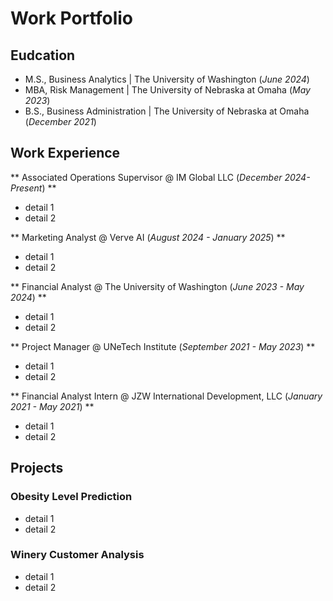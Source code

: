 # Work Portfolio

## Eudcation
- M.S., Business Analytics | The University of Washington (_June 2024_)
- MBA, Risk Management | The University of Nebraska at Omaha (_May 2023_)
- B.S., Business Administration | The University of Nebraska at Omaha (_December 2021_)

## Work Experience
** Associated Operations Supervisor @ IM Global LLC (_December 2024- Present_) **
- detail 1
- detail 2

** Marketing Analyst @ Verve AI (_August 2024 - January 2025_) **
- detail 1
- detail 2

** Financial Analyst @ The University of Washington (_June 2023 - May 2024_) **
- detail 1
- detail 2

** Project Manager @ UNeTech Institute (_September 2021 - May 2023_) **
- detail 1
- detail 2

** Financial Analyst Intern @ JZW International Development, LLC (_January 2021 - May 2021_) **
- detail 1
- detail 2

## Projects
### Obesity Level Prediction
- detail 1
- detail 2

### Winery Customer Analysis
- detail 1
- detail 2
